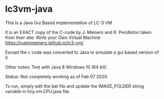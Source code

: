 # lc3vm-java
This is a Java Gui Based implementation of LC-3 VM

It is an EXACT copy of the C-code by J. Meiners and R. Pendleton taken from their site: Write your Own Virtual Machine 
https://justinmeiners.github.io/lc3-vm/

Except the c code was converted to Java to simulate a gui based version of it.

Other notes:
Test with Java 8 Windows 10 (64 bit).

Status: Not completely working as of Feb 07 2020.

To run, simply edit the bat file and update the IMAGE_FOLDER string variable in tiny.vm.CPU.java file.

